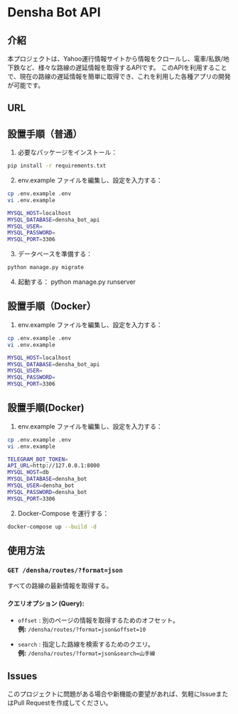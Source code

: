 # Densha Bot API

## 介紹

本プロジェクトは、Yahoo運行情報サイトから情報をクロールし、電車/私鉄/地下鉄など、様々な路線の遅延情報を取得するAPIです。
このAPIを利用することで、現在の路線の遅延情報を簡単に取得でき、これを利用した各種アプリの開発が可能です。

## URL

## 設置手順（普通）
1. 必要なパッケージをインストール：
```bash
pip install -r requirements.txt
```
2. env.example ファイルを編集し、設定を入力する：
```bash
cp .env.example .env
vi .env.example
```
```bash
MYSQL_HOST=localhost
MYSQL_DATABASE=densha_bot_api
MYSQL_USER=
MYSQL_PASSWORD=
MYSQL_PORT=3306
```

3. データベースを準備する：
```bash
python manage.py migrate
```

4. 起動する：
python manage.py runserver

## 設置手順（Docker）
1. env.example ファイルを編集し、設定を入力する：
```bash
cp .env.example .env
vi .env.example
```
```bash
MYSQL_HOST=localhost
MYSQL_DATABASE=densha_bot_api
MYSQL_USER=
MYSQL_PASSWORD=
MYSQL_PORT=3306
```


## 設置手順(Docker)
1. env.example ファイルを編集し、設定を入力する：
```bash
cp .env.example .env
vi .env.example
```
```bash
TELEGRAM_BOT_TOKEN=
API_URL=http://127.0.0.1:8000
MYSQL_HOST=db
MYSQL_DATABASE=densha_bot
MYSQL_USER=densha_bot
MYSQL_PASSWORD=densha_bot
MYSQL_PORT=3306
```

2. Docker-Compose を運行する：
```bash
docker-compose up --build -d
```
## 使用方法

### `GET /densha/routes/?format=json`
すべての路線の最新情報を取得する。

#### クエリオプション (Query):
- `offset` : 別のページの情報を取得するためのオフセット。  
  **例:** `/densha/routes/?format=json&offset=10`

- `search` : 指定した路線を検索するためのクエリ。  
  **例:** `/densha/routes/?format=json&search=山手線`


## Issues
このプロジェクトに問題がある場合や新機能の要望があれば、気軽にIssueまたはPull Requestを作成してください。
